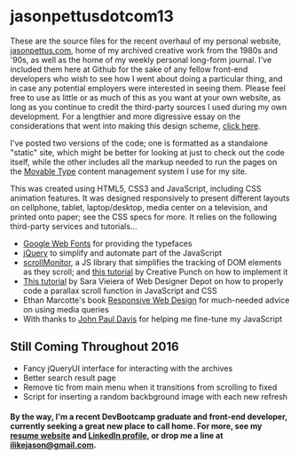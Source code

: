 # jasonpettusdotcom13
These are the source files for the recent overhaul of my personal website, [jasonpettus.com](http://www.jasonpettus.com), home of my archived creative work from the 1980s and '90s, as well as the home of my weekly personal long-form journal. I've included them here at Github for the sake of any fellow front-end developers who wish to see how I went about doing a particular thing, and in case any potential employers were interested in seeing them. Please feel free to use as little or as much of this as you want at your own website, as long as you continue to credit the third-party sources I used during my own development. For a lengthier and more digressive essay on the considerations that went into making this design scheme, [click here](http://jasonpettus.com/archives/001622.html).

I've posted two versions of the code; one is formatted as a standalone "static" site, which might be better for looking at just to check out the code itself, while the other includes all the markup needed to run the pages on the [Movable Type](http://www.movabletype.org/) content management system I use for my site.

This was created using HTML5, CSS3 and JavaScript, including CSS animation features. It was designed responsively to present different layouts on cellphone, tablet, laptop/desktop, media center on a television, and printed onto paper; see the CSS specs for more. It relies on the following third-party services and tutorials...

* [Google Web Fonts](https://www.google.com/fonts) for providing the typefaces
* [jQuery](https://jquery.com/) to simplify and automate part of the JavaScript
* [scrollMonitor](https://github.com/stutrek/scrollMonitor), a JS library that simplifies the tracking of DOM elements as they scroll; and [this tutorial](http://creative-punch.net/2014/03/making-scroll-dependent-menu-bar-css3-javascript/) by Creative Punch on how to implement it
* [This tutorial](http://www.webdesignerdepot.com/2013/07/how-to-create-a-simple-parallax-effect/) by Sara Vieiera of Web Designer Depot on how to properly code a parallax scroll function in JavaScript and CSS
* Ethan Marcotte's book [Responsive Web Design](https://abookapart.com/products/responsive-web-design) for much-needed advice on using media queries
* With thanks to [John Paul Davis](http://www.johnpauldavis.org/) for helping me fine-tune my JavaScript

## Still Coming Throughout 2016

* Fancy jQueryUI interface for interacting with the archives
* Better search result page
* Remove tic from main menu when it transitions from scrolling to fixed
* Script for inserting a random backbground image with each new refresh

#### By the way, I'm a recent DevBootcamp graduate and front-end developer, currently seeking a great new place to call home. For more, see my [resume website](http://jasonpettus.github.io) and [LinkedIn profile](http://www.linkedin.com/in/jasonpettus), or drop me a line at ilikejason@gmail.com.